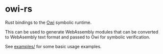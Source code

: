 # owi-rs

Rust bindings to the [Owi](https://github.com/OCamlPro/owi) symbolic runtime.

This can be used to generate WebAssembly modules that can be converted to WebAsembly text format and passed to Owi for symbolic verification.

See [examples/](examples) for some basic usage examples.
